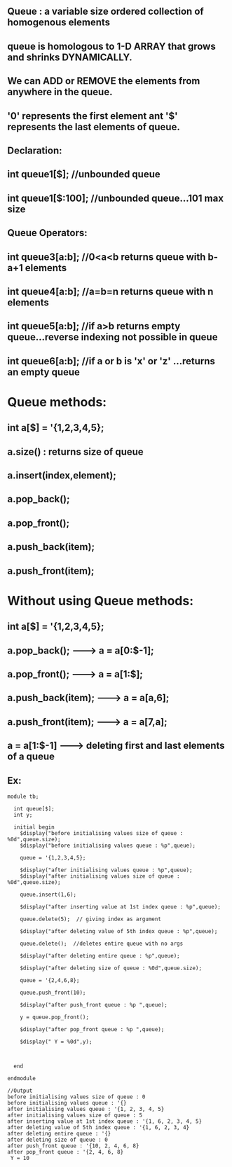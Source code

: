 ## Queue : a variable size ordered collection of homogenous elements
## queue is homologous to 1-D ARRAY that grows and shrinks DYNAMICALLY.
## We can ADD or REMOVE the elements from anywhere in the queue.
## '0' represents the first element ant '$' represents the last elements of queue.

## Declaration: 
## int queue1[$];      //unbounded queue
## int queue1[$:100];      //unbounded queue...101 max size

## Queue Operators:
## int queue3[a:b];      //0<a<b returns queue with b-a+1 elements
## int queue4[a:b];      //a=b=n returns queue with n elements
## int queue5[a:b];      //if a>b returns empty queue...reverse indexing not possible in queue
## int queue6[a:b];      //if a or b is 'x' or 'z' ...returns an empty queue

# Queue methods:
## int a[$] = '{1,2,3,4,5};
## a.size() : returns size of queue
## a.insert(index,element);
## a.pop_back();
## a.pop_front();
## a.push_back(item);
## a.push_front(item);

# Without using Queue methods:
## int a[$] = '{1,2,3,4,5};
## a.pop_back();         --->         a = a[0:$-1];
## a.pop_front();        --->         a = a[1:$];
## a.push_back(item);    --->         a = a[a,6];
## a.push_front(item);   --->         a = a[7,a];
## a = a[1:$-1]          --->         deleting first and last elements of a queue


## Ex:
```
module tb;
  
  int queue[$];
  int y;
  
  initial begin
    $display("before initialising values size of queue : %0d",queue.size);
    $display("before initialising values queue : %p",queue);
    
    queue = '{1,2,3,4,5};
    
    $display("after initialising values queue : %p",queue);
    $display("after initialising values size of queue : %0d",queue.size);
    
    queue.insert(1,6);
    
    $display("after inserting value at 1st index queue : %p",queue);
    
    queue.delete(5);  // giving index as argument
    
    $display("after deleting value of 5th index queue : %p",queue);
    
    queue.delete();  //deletes entire queue with no args
    
    $display("after deleting entire queue : %p",queue);
    
    $display("after deleting size of queue : %0d",queue.size);
    
    queue = '{2,4,6,8};
    
    queue.push_front(10);
    
    $display("after push_front queue : %p ",queue);
    
    y = queue.pop_front();
    
    $display("after pop_front queue : %p ",queue);
    
    $display(" Y = %0d",y);



  end
  
endmodule

//Output
before initialising values size of queue : 0
before initialising values queue : '{}
after initialising values queue : '{1, 2, 3, 4, 5} 
after initialising values size of queue : 5
after inserting value at 1st index queue : '{1, 6, 2, 3, 4, 5} 
after deleting value of 5th index queue : '{1, 6, 2, 3, 4} 
after deleting entire queue : '{}
after deleting size of queue : 0
after push_front queue : '{10, 2, 4, 6, 8}  
after pop_front queue : '{2, 4, 6, 8}  
 Y = 10

```
